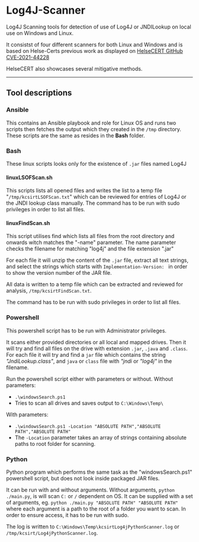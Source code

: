 # Log4J-Scanner
Log4J Scanning tools for detection of use of Log4J or JNDILookup on local use on Windows and Linux.

It consistst of four different scanners for both Linux and Windows and is based on Helse-Certs previous work as displayed on 
[HelseCERT GitHub CVE-2021-44228](https://github.com/helsecert/CVE-2021-44228)

HelseCERT also showcases several mitigative methods. 

--------

## Tool descriptions
### Ansible
This contains an Ansible playbook and role for Linux OS and runs two scripts then fetches the output which they created in the `/tmp` directory.
These scripts are the same as resides in the **Bash** folder.

### Bash
These linux scripts looks only for the existence of `.jar` files named Log4J

#### linuxLSOFScan.sh
This scripts lists all opened files and writes the list to a temp file "`/tmp/kcsirtLSOFScan.txt`" which can be reviewed for entries of Log4J or the JNDI lookup class manually.
The command has to be run with sudo privileges in order to list all files.

#### linuxFindScan.sh
This script utilises find which lists all files from the root directory and onwards witch matches the "-name" parameter.
The name parameter checks the filename for matching "log4j" and the file extension ".jar"

For each file it will unzip the content of the `.jar` file, extract all text strings, and select the strings which starts with `Implementation-Version: ` in order to show the version number of the JAR file.

All data is written to a temp file which can be extracted and reviewed for analysis, `/tmp/kcsirtFindScan.txt`.

The command has to be run with sudo privileges in order to list all files.


### Powershell
This powershell script has to be run with Administrator privileges.

It scans either provided directories or all local and mapped drives.  Then it will try and find all files on the drive with extension `.jar`, `.java` and `.class`.  For each file it will try and find a `jar` file which contains the string *"JndiLookup.class"*, and `java` or `class` file with *"jndi* or *"log4j"* in the filename.

Run the powershell script either with parameters or without.
Without parameters:
- `.\windowsSearch.ps1`
- Tries to scan all drives and saves output to `C:\Windows\Temp\`

With parameters:
- `.\windowsSearch.ps1 -Location "ABSOLUTE PATH","ABSOLUTE PATH","ABSOLUTE PATH"`
- The `-Location` parameter takes an array of strings containing absolute paths to root folder for scanning.


### Python
Python program which performs the same task as the "windowsSearch.ps1" powershell script, but does not look inside packaged JAR files.

It can be run with and without arguments.  Without arguments, `python ./main.py`, is will scan `C:` or `/` dependent on OS.
It can be supplied with a set of arguments, eg. `python ./main.py "ABSOLUTE PATH" "ABSOLUTE PATH"` where each argument is a path to the root of a folder you want to scan.  In order to ensure access, it has to be run with sudo.

The log is written to `C:\Windows\Temp\kcsirtLog4jPythonScanner.log` or `/tmp/kcsirt/Log4jPythonScanner.log`.
